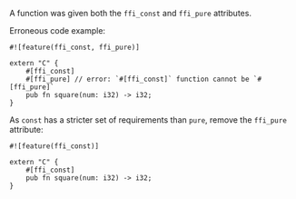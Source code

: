 A function was given both the `ffi_const` and `ffi_pure` attributes.

Erroneous code example:

```compile_fail,E0757
#![feature(ffi_const, ffi_pure)]

extern "C" {
    #[ffi_const]
    #[ffi_pure] // error: `#[ffi_const]` function cannot be `#[ffi_pure]`
    pub fn square(num: i32) -> i32;
}
```

As `const` has a stricter set of requirements than `pure`, remove the `ffi_pure`
attribute:

```
#![feature(ffi_const)]

extern "C" {
    #[ffi_const]
    pub fn square(num: i32) -> i32;
}
```
